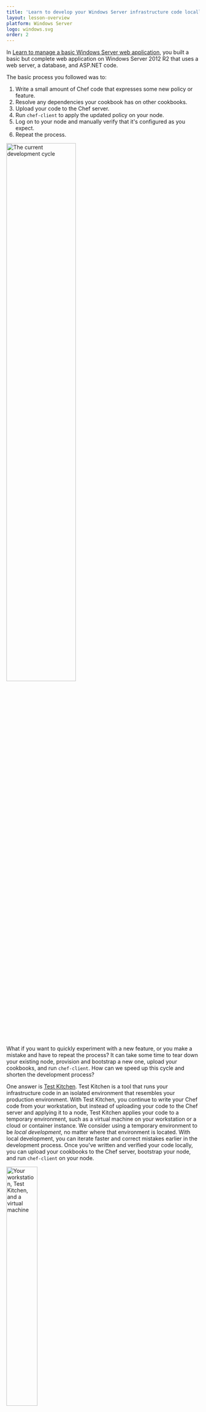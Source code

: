 ```yaml
---
title: 'Learn to develop your Windows Server infrastructure code locally'
layout: lesson-overview
platform: Windows Server
logo: windows.svg
order: 2
---
```

In [Learn to manage a basic Windows Server web application](/manage-a-web-app/windows), you built a basic but complete web application on Windows Server 2012 R2 that uses a web server, a database, and ASP.NET code.

The basic process you followed was to:

1. Write a small amount of Chef code that expresses some new policy or feature.
1. Resolve any dependencies your cookbook has on other cookbooks.
1. Upload your code to the Chef server.
1. Run `chef-client` to apply the updated policy on your node.
1. Log on to your node and manually verify that it's configured as you expect.
1. Repeat the process.

<img src="/assets/images/misc/dev_cycle.png" style="width:60%; box-shadow: none;" alt="The current development cycle" />

What if you want to quickly experiment with a new feature, or you make a mistake and have to repeat the process? It can take some time to tear down your existing node, provision and bootstrap a new one, upload your cookbooks, and run `chef-client`. How can we speed up this cycle and shorten the development process?

One answer is [Test Kitchen](http://kitchen.ci). Test Kitchen is a tool that runs your infrastructure code in an isolated environment that resembles your production environment. With Test Kitchen, you continue to write your Chef code from your workstation, but instead of uploading your code to the Chef server and applying it to a node, Test Kitchen applies your code to a temporary environment, such as a virtual machine on your workstation or a cloud or container instance. We consider using a temporary environment to be _local development_, no matter where that environment is located. With local development, you can iterate faster and correct mistakes earlier in the development process. Once you've written and verified your code locally, you can upload your cookbooks to the Chef server, bootstrap your node, and run `chef-client` on your node.

<img src="/assets/images/networks/workstation-vm.png" style="width:40%; box-shadow: none;" alt="Your workstation, Test Kitchen, and a virtual machine" />

In this tutorial, you'll use Test Kitchen to apply the `awesome_customers` cookbook you created in the previous tutorial on either an Amazon EC2 instance or a virtual machine on your workstation under Hyper-V or VirtualBox and Vagrant.

Recall that the `awesome_customers` cookbook configures a basic web application that reads customer records from a database and displays the results on a web page.

![the resulting web page](misc/webapp_result_windows_local.png)

Another benefit to using Test Kitchen is that the operating system of your virtual environment doesn't need to match your workstation's. So even though you're configuring Windows Server, your workstation can be Mac OS, Windows, or some flavor of Linux.

After completing this lesson, you'll:

* understand how to set up your environment to run temporary Windows Server instances either on your workstation or in the cloud.
* know how to use Test Kitchen to apply your cookbooks to your temporary Windows Server instances.
* gain confidence that the changes you make to your cookbooks will work like you expect in production.

You'll get started by setting up Chef DK and the virtualization tools on your workstation.
